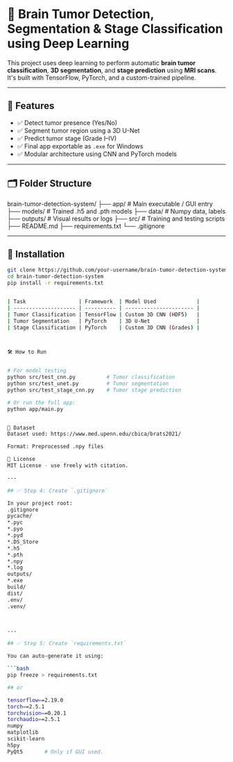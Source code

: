 # 🧠 Brain Tumor Detection, Segmentation & Stage Classification using Deep Learning

This project uses deep learning to perform automatic **brain tumor classification**, **3D segmentation**, and **stage prediction** using **MRI scans**. It's built with TensorFlow, PyTorch, and a custom-trained pipeline.

---

## 🚀 Features

- ✅ Detect tumor presence (Yes/No)
- ✅ Segment tumor region using a 3D U-Net
- ✅ Predict tumor stage (Grade I–IV)
- ✅ Final app exportable as `.exe` for Windows
- ✅ Modular architecture using CNN and PyTorch models

---

## 🗂️ Folder Structure
brain-tumor-detection-system/
├── app/ # Main executable / GUI entry
├── models/ # Trained .h5 and .pth models
├── data/ # Numpy data, labels
├── outputs/ # Visual results or logs
├── src/ # Training and testing scripts
├── README.md
├── requirements.txt
└── .gitignore


---

## 💾 Installation

```bash
git clone https://github.com/your-username/brain-tumor-detection-system.git
cd brain-tumor-detection-system
pip install -r requirements.txt


| Task                 | Framework  | Model Used             |
| -------------------- | ---------- | ---------------------- |
| Tumor Classification | TensorFlow | Custom 3D CNN (HDF5)   |
| Tumor Segmentation   | PyTorch    | 3D U-Net               |
| Stage Classification | PyTorch    | Custom 3D CNN (Grades) |



🛠️ How to Run


# For model testing
python src/test_cnn.py          # Tumor classification
python src/test_unet.py         # Tumor segmentation
python src/test_stage_cnn.py    # Tumor stage prediction

# Or run the full app:
python app/main.py


🧪 Dataset
Dataset used: https://www.med.upenn.edu/cbica/brats2021/

Format: Preprocessed .npy files

📜 License
MIT License - use freely with citation.

---

## ✅ Step 4: Create `.gitignore`

In your project root:
.gitignore
pycache/
*.pyc
*.pyo
*.pyd
*.DS_Store
*.h5
*.pth
*.npy
*.log
outputs/
*.exe
build/
dist/
.env/
.venv/



---

## ✅ Step 5: Create `requirements.txt`

You can auto-generate it using:

```bash
pip freeze > requirements.txt

## or

tensorflow==2.19.0
torch==2.5.1
torchvision==0.20.1
torchaudio==2.5.1
numpy
matplotlib
scikit-learn
h5py
PyQt5       # Only if GUI used. 
